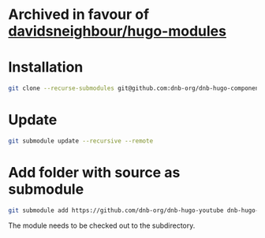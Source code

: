 # Archived in favour of [davidsneighbour/hugo-modules](https://github.com/davidsneighbour/hugo-modules)

# Installation

```bash
git clone --recurse-submodules git@github.com:dnb-org/dnb-hugo-components.git
```

# Update

```bash
git submodule update --recursive --remote
```

# Add folder with source as submodule

```bash
git submodule add https://github.com/dnb-org/dnb-hugo-youtube dnb-hugo-youtube
```

The module needs to be checked out to the subdirectory.
